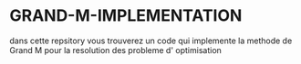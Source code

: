 # GRAND-M-IMPLEMENTATION
dans cette repsitory vous trouverez un code qui implemente la methode de Grand M pour la resolution des probleme d' optimisation
